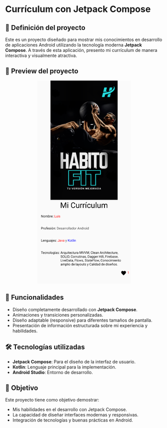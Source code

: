 # Currículum con Jetpack Compose

## 📖 Definición del proyecto
Este es un proyecto diseñado para mostrar mis conocimientos en desarrollo de aplicaciones Android utilizando la tecnología moderna **Jetpack Compose**. A través de esta aplicación, presento mi currículum de manera interactiva y visualmente atractiva.

## 🎨 Preview del proyecto
<p align="center">
  <img src="./app/src/main/res/drawable/preview.png" alt="Vista previa del proyecto" width="300">
</p>

## 🚀 Funcionalidades
- Diseño completamente desarrollado con **Jetpack Compose**.
- Animaciones y transiciones personalizadas.
- Diseño adaptable (responsive) para diferentes tamaños de pantalla.
- Presentación de información estructurada sobre mi experiencia y habilidades.

## 🛠️ Tecnologías utilizadas
- **Jetpack Compose**: Para el diseño de la interfaz de usuario.
- **Kotlin**: Lenguaje principal para la implementación.
- **Android Studio**: Entorno de desarrollo.

## 🌟 Objetivo
Este proyecto tiene como objetivo demostrar:
- Mis habilidades en el desarrollo con Jetpack Compose.
- La capacidad de diseñar interfaces modernas y responsivas.
- Integración de tecnologías y buenas prácticas en Android.